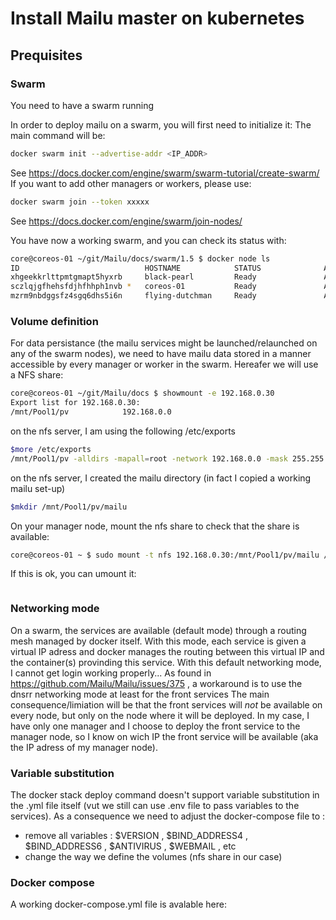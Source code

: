 # Install Mailu master on kubernetes

## Prequisites

### Swarm

You need to have a swarm running

In order to deploy mailu on a swarm, you will first need to initialize it:
The main command will be:
```bash
docker swarm init --advertise-addr <IP_ADDR>
```
See https://docs.docker.com/engine/swarm/swarm-tutorial/create-swarm/
If you want to add other managers or workers, please use:
```bash
docker swarm join --token xxxxx 
```
See https://docs.docker.com/engine/swarm/join-nodes/

You have now a working swarm, and you can check its status with:
```bash
core@coreos-01 ~/git/Mailu/docs/swarm/1.5 $ docker node ls
ID                            HOSTNAME            STATUS              AVAILABILITY        MANAGER STATUS      ENGINE VERSION
xhgeekkrlttpmtgmapt5hyxrb     black-pearl         Ready               Active                                  18.06.0-ce
sczlqjgfhehsfdjhfhhph1nvb *   coreos-01           Ready               Active              Leader              18.03.1-ce
mzrm9nbdggsfz4sgq6dhs5i6n     flying-dutchman     Ready               Active                                  18.06.0-ce
```

### Volume definition
For data persistance (the mailu services might be launched/relaunched on any of the swarm nodes), we need to have mailu data stored in a manner accessible by every manager or worker in the swarm.
Hereafer we will use a NFS share:
```bash
core@coreos-01 ~/git/Mailu/docs $ showmount -e 192.168.0.30
Export list for 192.168.0.30:
/mnt/Pool1/pv            192.168.0.0
```

on the nfs server, I am using the following /etc/exports
```bash
$more /etc/exports
/mnt/Pool1/pv -alldirs -mapall=root -network 192.168.0.0 -mask 255.255.255.0 
```
on the nfs server, I created the mailu directory (in fact I copied a working mailu set-up)
```bash
$mkdir /mnt/Pool1/pv/mailu
```

On your manager node, mount the nfs share to check that the share is available:
```bash
core@coreos-01 ~ $ sudo mount -t nfs 192.168.0.30:/mnt/Pool1/pv/mailu /mnt/local/
```
If this is ok, you can umount it:
```bashcore@coreos-01 ~ $ sudo umount /mnt/local/
```


### Networking mode
On a swarm, the services are available (default mode) through a routing mesh managed by docker itself. With this mode, each service is given a virtual IP adress and docker manages the routing between this virtual IP and the container(s) provinding this service.
With this default networking mode, I cannot get login working properly... As found in https://github.com/Mailu/Mailu/issues/375 ,  a workaround is to use the dnsrr networking mode at least for the front services
The main consequence/limiation will be that the front services will *not* be available on every node, but only on the node where it will be deployed. In my case, I have only one manager and I choose to deploy the front service to the manager node, so I know on wich IP the front service will be available (aka the IP adress of my manager node).

### Variable substitution 
The docker stack deploy command doesn't support variable substitution in the .yml file itself (vut we still can use .env file to pass variables to the services). As a consequence we need to adjust the docker-compose file to :
- remove all variables : $VERSION , $BIND_ADDRESS4 , $BIND_ADDRESS6 , $ANTIVIRUS , $WEBMAIL , etc
- change the way we define the volumes (nfs share in our case)

### Docker compose 
A working docker-compose.yml file is avalable here:


